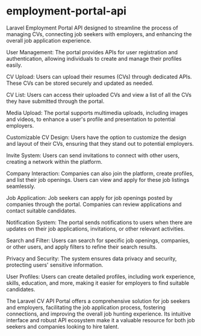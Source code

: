 # employment-portal-api

Laravel Employment Portal API designed to streamline the process of managing CVs, connecting job seekers with employers, and enhancing the overall job application experience.

User Management: The portal provides APIs for user registration and authentication, allowing individuals to create and manage their profiles easily.

CV Upload: Users can upload their resumes (CVs) through dedicated APIs. These CVs can be stored securely and updated as needed.

CV List: Users can access their uploaded CVs and view a list of all the CVs they have submitted through the portal.

Media Upload: The portal supports multimedia uploads, including images and videos, to enhance a user's profile and presentation to potential employers.

Customizable CV Design: Users have the option to customize the design and layout of their CVs, ensuring that they stand out to potential employers.

Invite System: Users can send invitations to connect with other users, creating a network within the platform.

Company Interaction: Companies can also join the platform, create profiles, and list their job openings. Users can view and apply for these job listings seamlessly.

Job Application: Job seekers can apply for job openings posted by companies through the portal. Companies can review applications and contact suitable candidates.

Notification System: The portal sends notifications to users when there are updates on their job applications, invitations, or other relevant activities.

Search and Filter: Users can search for specific job openings, companies, or other users, and apply filters to refine their search results.

Privacy and Security: The system ensures data privacy and security, protecting users' sensitive information.

User Profiles: Users can create detailed profiles, including work experience, skills, education, and more, making it easier for employers to find suitable candidates.

The Laravel CV API Portal offers a comprehensive solution for job seekers and employers, facilitating the job application process, fostering connections, and improving the overall job hunting experience. Its intuitive interface and robust API ecosystem make it a valuable resource for both job seekers and companies looking to hire talent.

